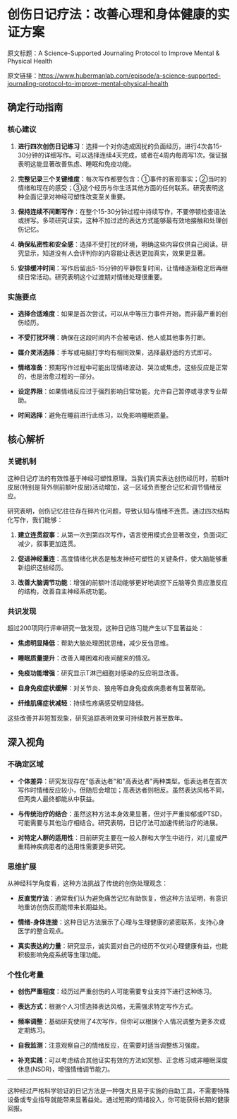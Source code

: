# 创伤日记疗法：改善心理和身体健康的实证方案

原文标题：A Science-Supported Journaling Protocol to Improve Mental & Physical Health

原文链接：https://www.hubermanlab.com/episode/a-science-supported-journaling-protocol-to-improve-mental-physical-health

<YouTube videoId="wAZn9dF3XTo" />

## 确定行动指南

### 核心建议

1. **进行四次创伤日记练习**：选择一个对你造成困扰的负面经历，进行4次各15-30分钟的详细写作。可以选择连续4天完成，或者在4周内每周写1次。强证据表明这能显著改善焦虑、睡眠和免疫功能。

2. **完整记录三个关键维度**：每次写作都要包含：①事件的客观事实；②当时的情绪和现在的感受；③这个经历与你生活其他方面的任何联系。研究表明这种全面记录对神经可塑性改变至关重要。

3. **保持连续不间断写作**：在整个15-30分钟过程中持续写作，不要停顿检查语法或拼写。多项研究证实，这种不加过滤的表达方式能够最有效地接触和处理创伤记忆。

4. **确保私密性和安全感**：选择不受打扰的环境，明确这些内容仅供自己阅读。研究显示，知道没有人会评判你的内容能让表达更加真实，效果更显著。

5. **安排缓冲时间**：写作后留出5-15分钟的平静恢复时间，让情绪逐渐稳定后再继续日常活动。研究表明这个过渡期对情绪处理很重要。

### 实施要点

- **选择合适难度**：如果是首次尝试，可以从中等压力事件开始，而非最严重的创伤经历。
  
- **不受打扰环境**：确保在这段时间内不会被电话、他人或其他事务打断。

- **媒介灵活选择**：手写或电脑打字均有相同效果，选择最舒适的方式即可。

- **情绪准备**：预期写作过程中可能出现情绪波动、哭泣或焦虑，这些反应是正常的，也是治愈过程的一部分。

- **设定界限**：如果情绪反应过于强烈影响日常功能，允许自己暂停或寻求专业帮助。

- **时间选择**：避免在睡前进行此练习，以免影响睡眠质量。

## 核心解析

### 关键机制

这种日记疗法的有效性基于神经可塑性原理。当我们真实表达创伤经历时，前额叶皮层(特别是背外侧前额叶皮层)活动增加，这一区域负责整合记忆和调节情绪反应。

研究表明，创伤记忆往往存在碎片化问题，导致认知与情绪不连贯。通过四次结构化写作，我们能够：

1. **建立连贯叙事**：从第一次到第四次写作，语言使用模式会显著改变，负面词汇减少，叙事更加连贯。

2. **促进神经重连**：高度情绪化状态是触发神经可塑性的关键条件，使大脑能够重新组织这些经历。

3. **改善大脑调节功能**：增强的前额叶活动能够更好地调控下丘脑等负责应激反应的结构，改善自主神经系统功能。

### 共识发现

超过200项同行评审研究一致发现，这种日记练习能产生以下显著益处：

- **焦虑明显降低**：帮助大脑处理困扰思绪，减少反刍思维。

- **睡眠质量提升**：改善入睡困难和夜间醒来的情况。

- **免疫功能增强**：研究显示T淋巴细胞对感染的反应明显改善。

- **自身免疫症状缓解**：对关节炎、狼疮等自身免疫疾病患者有显著帮助。

- **纤维肌痛症状减轻**：持续性疼痛感受明显降低。

这些改善并非短暂现象，研究追踪表明效果可持续数月甚至数年。

## 深入视角

### 不确定区域

- **个体差异**：研究发现存在"低表达者"和"高表达者"两种类型。低表达者在首次写作时情绪反应较小，但随后会增加；高表达者则相反。虽然表达风格不同，但两类人最终都能从中获益。

- **与传统治疗的结合**：虽然这种方法本身效果显著，但对于严重抑郁或PTSD，可能需要与其他治疗相结合。研究表明，日记疗法可加速传统治疗的进展。

- **对特定人群的适用性**：目前研究主要在一般人群和大学生中进行，对儿童或严重精神疾病患者的适用性需要更多研究。

### 思维扩展

从神经科学角度看，这种方法挑战了传统的创伤处理观念：

- **反直觉疗法**：通常我们认为避免痛苦记忆有助恢复，但这种方法证明，有意识地重访创伤反而能带来长期益处。

- **情绪-身体连接**：这种日记方法展示了心理与生理健康的紧密联系，支持心身医学的整合观点。

- **真实表达的力量**：研究显示，诚实面对自己的经历不仅对心理健康有益，也能积极影响免疫系统等生理功能。

### 个性化考量

- **创伤严重程度**：经历过严重创伤的人可能需要专业支持下进行这种练习。

- **表达方式**：根据个人习惯选择表达风格，无需强求特定写作方式。

- **频率调整**：基础研究使用了4次写作，但你可以根据个人情况调整为更多次或定期练习。

- **自我监测**：注意观察自己的情绪反应，在需要时适当调整练习强度。

- **补充实践**：可以考虑结合其他证实有效的方法如冥想、正念练习或非睡眠深度休息(NSDR)，增强情绪调节能力。

---

这种经过严格科学验证的日记方法是一种强大且易于实施的自助工具，不需要特殊设备或专业指导就能带来显著益处。通过短期的情绪投入，你可能获得长期的健康回报。
